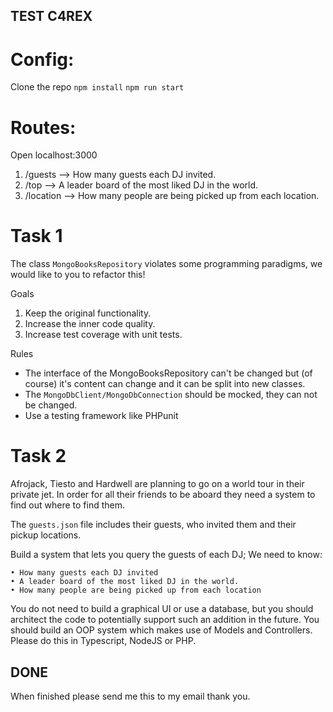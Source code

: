 ## TEST C4REX

# Config:
Clone the repo 
`npm install`
`npm run start`


# Routes:
 Open localhost:3000

 1) /guests --> How many guests each DJ invited.
 2) /top --> A leader board of the most liked DJ in the world. 
 3) /location --> How many people are being picked up from each location.

# Task 1

The class `MongoBooksRepository` violates some programming paradigms, we would like to you to refactor this!

Goals

1) Keep the original functionality.
2) Increase the inner code quality.
3) Increase test coverage with unit tests.

Rules

- The interface of the MongoBooksRepository can't be changed but (of course) it's content can change and it can be split into new classes.
- The `MongoDbClient/MongoDbConnection` should be mocked, they can not be changed.
- Use a testing framework like PHPunit


# Task 2

Afrojack, Tiesto and Hardwell are planning to go on a world tour in their private jet. In order for all their friends to be aboard they need a system to find out where to find them.
 
The `guests.json` file includes their guests, who invited them and their pickup locations. 
 
Build a system that lets you query the guests of each DJ; We need to know: 

    • How many guests each DJ invited
    • A leader board of the most liked DJ in the world. 
    • How many people are being picked up from each location
 
You do not need to build a graphical UI or use a database, but you should architect the code to potentially support such an addition in the future. You should build an OOP system which makes use of Models and Controllers. Please do this in Typescript, NodeJS or PHP. 


## DONE

When finished please send me this to my email thank you.

